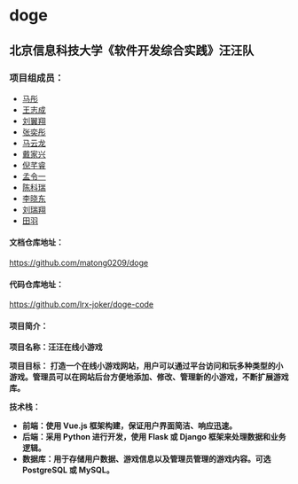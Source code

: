   # doge
  ## 北京信息科技大学《软件开发综合实践》汪汪队
  ### 项目组成员：
  - [马彤](https://github.com/matong0209)
  - [王志成](https://github.com/EasternNetherworld)
  - [刘翼翔](https://github.com/Latvinsta)
  - [张奕彤](https://github.com/zyttttttttt)
  - [马云龙](https://github.com/haiwenxiang)
  - [戴家兴](https://github.com/AsunaYumeko)
  - [倪芊睿](https://github.com/fengqixia)
  - [孟令一](https://github.com/Mmly2)
  - [陈科瑞](https://github.com/EricLink1)
  - [李晓东](https://github.com/kleinPerman)
  - [刘瑞翔](https://github.com/lrx-joker)
  - [田羽](https://github.com/2432096270)

#### 文档仓库地址：

  https://github.com/matong0209/doge

#### 代码仓库地址：

  https://github.com/lrx-joker/doge-code

#### 项目简介：

**项目名称：汪汪在线小游戏**

**项目目标：**
   **打造一个在线小游戏网站，用户可以通过平台访问和玩多种类型的小游戏。管理员可以在网站后台方便地添加、修改、管理新的小游戏，不断扩展游戏库。**

**技术栈：**

- **前端：使用 Vue.js 框架构建，保证用户界面简洁、响应迅速。**
- **后端：采用 Python 进行开发，使用 Flask 或 Django 框架来处理数据和业务逻辑。**
- **数据库：用于存储用户数据、游戏信息以及管理员管理的游戏内容。可选 PostgreSQL 或 MySQL。**

